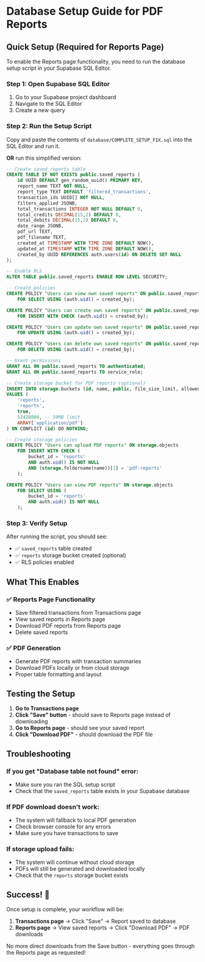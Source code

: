 # Database Setup Guide for PDF Reports

## Quick Setup (Required for Reports Page)

To enable the Reports page functionality, you need to run the database setup script in your Supabase SQL Editor.

### Step 1: Open Supabase SQL Editor
1. Go to your Supabase project dashboard
2. Navigate to the SQL Editor
3. Create a new query

### Step 2: Run the Setup Script
Copy and paste the contents of `database/COMPLETE_SETUP_FIX.sql` into the SQL Editor and run it.

**OR** run this simplified version:

```sql
-- Create saved_reports table
CREATE TABLE IF NOT EXISTS public.saved_reports (
    id UUID DEFAULT gen_random_uuid() PRIMARY KEY,
    report_name TEXT NOT NULL,
    report_type TEXT DEFAULT 'filtered_transactions',
    transaction_ids UUID[] NOT NULL,
    filters_applied JSONB,
    total_transactions INTEGER NOT NULL DEFAULT 0,
    total_credits DECIMAL(15,2) DEFAULT 0,
    total_debits DECIMAL(15,2) DEFAULT 0,
    date_range JSONB,
    pdf_url TEXT,
    pdf_filename TEXT,
    created_at TIMESTAMP WITH TIME ZONE DEFAULT NOW(),
    updated_at TIMESTAMP WITH TIME ZONE DEFAULT NOW(),
    created_by UUID REFERENCES auth.users(id) ON DELETE SET NULL
);

-- Enable RLS
ALTER TABLE public.saved_reports ENABLE ROW LEVEL SECURITY;

-- Create policies
CREATE POLICY "Users can view own saved reports" ON public.saved_reports
    FOR SELECT USING (auth.uid() = created_by);

CREATE POLICY "Users can create own saved reports" ON public.saved_reports
    FOR INSERT WITH CHECK (auth.uid() = created_by);

CREATE POLICY "Users can update own saved reports" ON public.saved_reports
    FOR UPDATE USING (auth.uid() = created_by);

CREATE POLICY "Users can delete own saved reports" ON public.saved_reports
    FOR DELETE USING (auth.uid() = created_by);

-- Grant permissions
GRANT ALL ON public.saved_reports TO authenticated;
GRANT ALL ON public.saved_reports TO service_role;

-- Create storage bucket for PDF reports (optional)
INSERT INTO storage.buckets (id, name, public, file_size_limit, allowed_mime_types)
VALUES (
    'reports',
    'reports',
    true,
    52428800, -- 50MB limit
    ARRAY['application/pdf']
) ON CONFLICT (id) DO NOTHING;

-- Create storage policies
CREATE POLICY "Users can upload PDF reports" ON storage.objects
    FOR INSERT WITH CHECK (
        bucket_id = 'reports' 
        AND auth.uid() IS NOT NULL
        AND (storage.foldername(name))[1] = 'pdf-reports'
    );

CREATE POLICY "Users can view PDF reports" ON storage.objects
    FOR SELECT USING (
        bucket_id = 'reports' 
        AND auth.uid() IS NOT NULL
    );
```

### Step 3: Verify Setup
After running the script, you should see:
- ✅ `saved_reports` table created
- ✅ `reports` storage bucket created (optional)
- ✅ RLS policies enabled

## What This Enables

### ✅ Reports Page Functionality
- Save filtered transactions from Transactions page
- View saved reports in Reports page
- Download PDF reports from Reports page
- Delete saved reports

### ✅ PDF Generation
- Generate PDF reports with transaction summaries
- Download PDFs locally or from cloud storage
- Proper table formatting and layout

## Testing the Setup

1. **Go to Transactions page**
2. **Click "Save" button** - should save to Reports page instead of downloading
3. **Go to Reports page** - should see your saved report
4. **Click "Download PDF"** - should download the PDF file

## Troubleshooting

### If you get "Database table not found" error:
- Make sure you ran the SQL setup script
- Check that the `saved_reports` table exists in your Supabase database

### If PDF download doesn't work:
- The system will fallback to local PDF generation
- Check browser console for any errors
- Make sure you have transactions to save

### If storage upload fails:
- The system will continue without cloud storage
- PDFs will still be generated and downloaded locally
- Check that the `reports` storage bucket exists

## Success! 🎉

Once setup is complete, your workflow will be:
1. **Transactions page** → Click "Save" → Report saved to database
2. **Reports page** → View saved reports → Click "Download PDF" → PDF downloads

No more direct downloads from the Save button - everything goes through the Reports page as requested!
